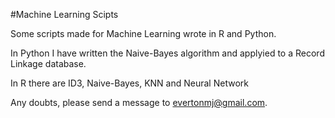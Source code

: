#Machine Learning Scipts

Some scripts made for Machine Learning wrote in R and Python.

In Python I have written the Naive-Bayes algorithm and applyied to a Record Linkage database.

In R there are ID3, Naive-Bayes, KNN and Neural Network

Any doubts, please send a message to evertonmj@gmail.com.